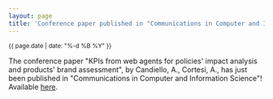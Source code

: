 ```yaml
---
layout: page
title: 'Conference paper published in "Communications in Computer and Information Science"!'
---
```


<small>{{ page.date | date: "%-d %B %Y" }}</small>

The conference paper "KPIs from web agents for policies' impact analysis and products' brand assessment", by Candiello, A., Cortesi, A., has just been published in "Communications in Computer and Information Science"! Available [here](https://doi.org/10.1007/978-3-642-27245-5_24).
